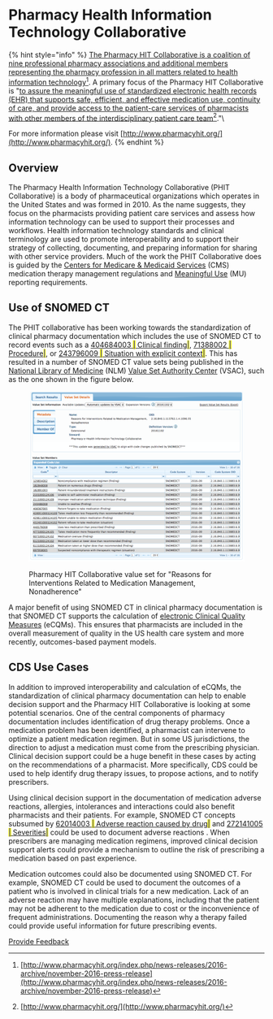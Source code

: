 # Pharmacy Health Information Technology Collaborative

{% hint style="info" %}
[The Pharmacy HIT Collaborative is a coalition of nine professional pharmacy associations and additional members representing the pharmacy profession in all matters related to health information technology](#user-content-fn-1)[^1]. A primary focus of the Pharmacy HIT Collaborative is "[to assure the meaningful use of standardized electronic health records (EHR) that supports safe, efficient, and effective medication use, continuity of care, and provide access to the patient-care services of pharmacists with other members of the interdisciplinary patient care team](#user-content-fn-2)[^2]."\


For more information please visit [http://www.pharmacyhit.org/](http://www.pharmacyhit.org/).
{% endhint %}

## Overview

The Pharmacy Health Information Technology Collaborative (PHIT Collaborative) is a body of pharmaceutical organizations which operates in the United States and was formed in 2010. As the name suggests, they focus on the pharmacists providing patient care services and assess how information technology can be used to support their processes and workflows. Health information technology standards and clinical terminology are used to promote interoperability and to support their strategy of collecting, documenting, and preparing information for sharing with other service providers. Much of the work the PHIT Collaborative does is guided by the [Centers for Medicare & Medicaid Services](https://www.cms.gov/medicare/prescription-drug-coverage/prescriptiondrugcovcontra/mtm.html) (CMS) medication therapy management regulations and [Meaningful Use](https://www.healthit.gov/providers-professionals/meaningful-use-definition-objectives) (MU) reporting requirements.

## Use of SNOMED CT

The PHIT collaborative has been working towards the standardization of clinical pharmacy documentation which includes the use of SNOMED CT to record events such as a [404684003 <mark style="color:blue;">|</mark> Clinical finding<mark style="color:blue;">|</mark>](http://snomed.info/id/404684003), [71388002 <mark style="color:blue;">|</mark> Procedure<mark style="color:blue;">|</mark>](http://snomed.info/id/71388002), or [243796009 <mark style="color:blue;">|</mark> Situation with explicit context<mark style="color:blue;">|</mark>](http://snomed.info/id/243796009). This has resulted in a number of SNOMED CT value sets being published in the [National Library of Medicine](https://www.nlm.nih.gov/) (NLM) [Value Set Authority Center](https://vsac.nlm.nih.gov/) (VSAC), such as the one shown in the figure below.

<figure><img src="../../images/123897690.png" alt=""><figcaption><p>Pharmacy HIT Collaborative value set for "Reasons for Interventions Related to Medication Management, Nonadherence"</p></figcaption></figure>

A major benefit of using SNOMED CT in clinical pharmacy documentation is that SNOMED CT supports the calculation of [electronic Clinical Quality Measures](https://ecqi.healthit.gov/ecqms#eCQMs) (eCQMs). This ensures that pharmacists are included in the overall measurement of quality in the US health care system and more recently, outcomes-based payment models.

## CDS Use Cases

In addition to improved interoperability and calculation of eCQMs, the standardization of clinical pharmacy documentation can help to enable decision support and the Pharmacy HIT Collaborative is looking at some potential scenarios. One of the central components of pharmacy documentation includes identification of drug therapy problems. Once a medication problem has been identified, a pharmacist can intervene to optimize a patient medication regimen. But in some US jurisdictions, the direction to adjust a medication must come from the prescribing physician. Clinical decision support could be a huge benefit in these cases by acting on the recommendations of a pharmacist. More specifically, CDS could be used to help identify drug therapy issues, to propose actions, and to notify prescribers.

Using clinical decision support in the documentation of medication adverse reactions, allergies, intolerances and interactions could also benefit pharmacists and their patients. For example, SNOMED CT concepts subsumed by [62014003 <mark style="color:blue;">|</mark> Adverse reaction caused by drug<mark style="color:blue;">|</mark>](http://snomed.info/id/62014003) and [272141005 <mark style="color:blue;">|</mark> Severities<mark style="color:blue;">|</mark>](http://snomed.info/id/272141005) could be used to document adverse reactions . When prescribers are managing medication regimens, improved clinical decision support alerts could provide a mechanism to outline the risk of prescribing a medication based on past experience.

Medication outcomes could also be documented using SNOMED CT. For example, SNOMED CT could be used to document the outcomes of a patient who is involved in clinical trials for a new medication. Lack of an adverse reaction may have multiple explanations, including that the patient may not be adherent to the medication due to cost or the inconvenience of frequent administrations. Documenting the reason why a therapy failed could provide useful information for future prescribing events.

[^1]: [http://www.pharmacyhit.org/index.php/news-releases/2016-archive/november-2016-press-release](http://www.pharmacyhit.org/index.php/news-releases/2016-archive/november-2016-press-release)

[^2]: [http://www.pharmacyhit.org/](http://www.pharmacyhit.org/)






<a href="https://docs.google.com/forms/d/e/1FAIpQLScTmbZIf0UEQwYDkY27EEWBkaiYkHSbR0_9DmFrMLXoQLyL7Q/viewform?usp=pp_url&entry.1767247133=CDS+Guide&entry.670899847=Pharmacy%20Health%20Information%20Technology%20Collaborative" class="button primary">Provide Feedback</a>
